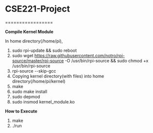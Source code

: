 # CSE221-Project
=================

**Compile Kernel Module**

In home directory(/home/pi),

1. sudo rpi-update && sudo reboot
2. sudo wget https://raw.githubusercontent.com/notro/rpi-source/master/rpi-source -O /usr/bin/rpi-source && sudo chmod +x /usr/bin/rpi-source
3. rpi-source --skip-gcc
4. Copying kernel directory(with files) into home directory(/home/pi/kernel)
5. make
6. sudo make install
7. sudo depmod
8. sudo insmod kernel_module.ko

**How to Execute**

1. make
2. ./run